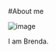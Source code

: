 #About me

![image](https://github.com/polyulabs/starterv2-bbbbbbrenda/assets/156763851/32f5a08f-07f6-42a3-bfa1-58703c711d02)

I am Brenda.
